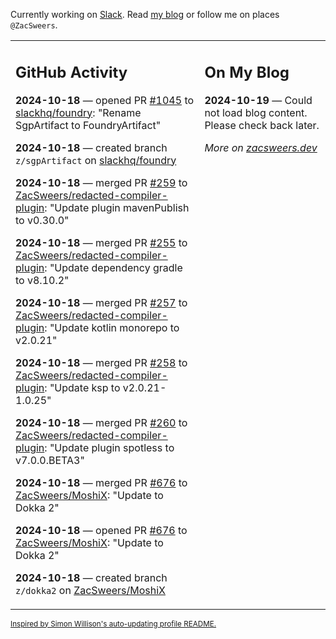 Currently working on [Slack](https://slack.com/). Read [my blog](https://zacsweers.dev/) or follow me on places `@ZacSweers`.

<table><tr><td valign="top" width="60%">

## GitHub Activity
<!-- githubActivity starts -->
**2024-10-18** — opened PR [#1045](https://github.com/slackhq/foundry/pull/1045) to [slackhq/foundry](https://github.com/slackhq/foundry): "Rename SgpArtifact to FoundryArtifact"

**2024-10-18** — created branch `z/sgpArtifact` on [slackhq/foundry](https://github.com/slackhq/foundry)

**2024-10-18** — merged PR [#259](https://github.com/ZacSweers/redacted-compiler-plugin/pull/259) to [ZacSweers/redacted-compiler-plugin](https://github.com/ZacSweers/redacted-compiler-plugin): "Update plugin mavenPublish to v0.30.0"

**2024-10-18** — merged PR [#255](https://github.com/ZacSweers/redacted-compiler-plugin/pull/255) to [ZacSweers/redacted-compiler-plugin](https://github.com/ZacSweers/redacted-compiler-plugin): "Update dependency gradle to v8.10.2"

**2024-10-18** — merged PR [#257](https://github.com/ZacSweers/redacted-compiler-plugin/pull/257) to [ZacSweers/redacted-compiler-plugin](https://github.com/ZacSweers/redacted-compiler-plugin): "Update kotlin monorepo to v2.0.21"

**2024-10-18** — merged PR [#258](https://github.com/ZacSweers/redacted-compiler-plugin/pull/258) to [ZacSweers/redacted-compiler-plugin](https://github.com/ZacSweers/redacted-compiler-plugin): "Update ksp to v2.0.21-1.0.25"

**2024-10-18** — merged PR [#260](https://github.com/ZacSweers/redacted-compiler-plugin/pull/260) to [ZacSweers/redacted-compiler-plugin](https://github.com/ZacSweers/redacted-compiler-plugin): "Update plugin spotless to v7.0.0.BETA3"

**2024-10-18** — merged PR [#676](https://github.com/ZacSweers/MoshiX/pull/676) to [ZacSweers/MoshiX](https://github.com/ZacSweers/MoshiX): "Update to Dokka 2"

**2024-10-18** — opened PR [#676](https://github.com/ZacSweers/MoshiX/pull/676) to [ZacSweers/MoshiX](https://github.com/ZacSweers/MoshiX): "Update to Dokka 2"

**2024-10-18** — created branch `z/dokka2` on [ZacSweers/MoshiX](https://github.com/ZacSweers/MoshiX)
<!-- githubActivity ends -->
</td><td valign="top" width="40%">

## On My Blog
<!-- blog starts -->
**2024-10-19** — Could not load blog content. Please check back later.
<!-- blog ends -->
_More on [zacsweers.dev](https://zacsweers.dev/)_
</td></tr></table>

<sub><a href="https://simonwillison.net/2020/Jul/10/self-updating-profile-readme/">Inspired by Simon Willison's auto-updating profile README.</a></sub>